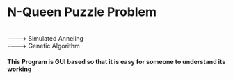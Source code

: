 <h1>N-Queen Puzzle Problem</h1></br>
----> Simulated Anneling </br>
----> Genetic Algorithm </br>

<h4>This Program is GUI based so that it is easy for someone to understand its working</h4>
